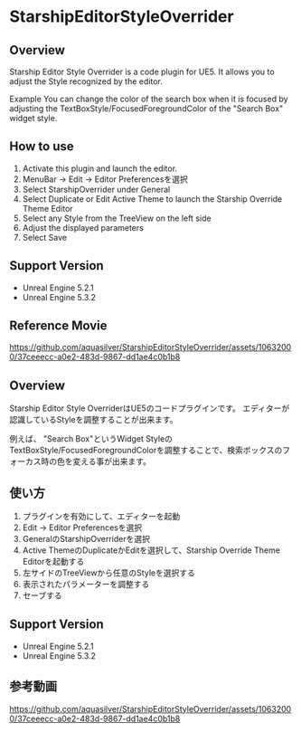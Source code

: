 # StarshipEditorStyleOverrider

## Overview
Starship Editor Style Overrider is a code plugin for UE5.
It allows you to adjust the Style recognized by the editor.

Example
You can change the color of the search box when it is focused by adjusting the TextBoxStyle/FocusedForegroundColor of the "Search Box" widget style.

## How to use
1. Activate this plugin and launch the editor.
2. MenuBar -> Edit -> Editor Preferencesを選択
3. Select StarshipOverrider under General
4. Select Duplicate or Edit Active Theme to launch the Starship Override Theme Editor
5. Select any Style from the TreeView on the left side
6. Adjust the displayed parameters
7. Select Save


## Support Version
- Unreal Engine 5.2.1
- Unreal Engine 5.3.2

## Reference Movie
https://github.com/aquasilver/StarshipEditorStyleOverrider/assets/10632000/37ceeecc-a0e2-483d-9867-dd1ae4c0b1b8

## Overview
Starship Editor Style OverriderはUE5のコードプラグインです。
エディターが認識しているStyleを調整することが出来ます。

例えば、
"Search Box"というWidget StyleのTextBoxStyle/FocusedForegroundColorを調整することで、検索ボックスのフォーカス時の色を変える事が出来ます。

## 使い方
1. プラグインを有効にして、エディターを起動
2. Edit -> Editor Preferencesを選択
3. GeneralのStarshipOverriderを選択
4. Active ThemeのDuplicateかEditを選択して、Starship Override Theme Editorを起動する
5. 左サイドのTreeViewから任意のStyleを選択する
6. 表示されたパラメーターを調整する
7. セーブする

## Support Version
- Unreal Engine 5.2.1
- Unreal Engine 5.3.2

## 参考動画
https://github.com/aquasilver/StarshipEditorStyleOverrider/assets/10632000/37ceeecc-a0e2-483d-9867-dd1ae4c0b1b8
